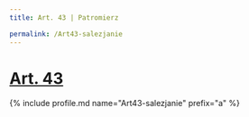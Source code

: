 ```yaml
---
title: Art. 43 | Patromierz

permalink: /Art43-salezjanie
---
```


# [Art. 43](https://patronite.pl/Art43-salezjanie)

{% include profile.md name="Art43-salezjanie" prefix="a" %}
